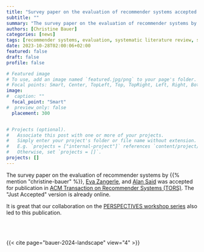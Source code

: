 ```yaml
---
title: "Survey paper on the evaluation of recommender systems accepted in ACM TORS"
subtitle: ""
summary: "The survey paper on the evaluation of recommender systems by Christine Bauer, Eva Zangerle, and Alan Said was accepted for publication in ACM Transaction on Recommender Systems (TORS)."
authors: [Christine Bauer]
categories: [news]
tags: [recommender systems, evaluation, systematic literature review, survey, TORS, PERSPECTIVES]
date: 2023-10-28T02:00:06+02:00
featured: false
draft: false
profile: false

# Featured image
# To use, add an image named `featured.jpg/png` to your page's folder.
# Focal points: Smart, Center, TopLeft, Top, TopRight, Left, Right, BottomLeft, Bottom, BottomRight.
image:
#  caption: ""
  focal_point: "Smart"
#  preview_only: false
  placement: 300


# Projects (optional).
#   Associate this post with one or more of your projects.
#   Simply enter your project's folder or file name without extension.
#   E.g. `projects = ["internal-project"]` references `content/project/deep-learning/index.md`.
#   Otherwise, set `projects = []`.
projects: []
---
```


The survey paper on the evaluation of recommender systems by {{% mention "christine-bauer" %}}, [Eva Zangerle](https://evazangerle.at), and [Alan Said](https://alansaid.com) was accepted for publication in [ACM Transaction on Recommender Systems (TORS)](https://tors.acm.org). The "Just Accepted" version is already online.

It is great that our collaboration on the [PERSPECTIVES workshop series](https://perspectives-ws.github.io) also led to this publication.

<br>
<br>

{{< cite page="bauer-2024-landscape" view="4" >}}